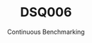 ---
layout: docu
title: DSQ006
subtitle: Continuous Benchmarking
selected: TPC-DS
expanded: Benchmarking
benchmark: /individual_results/DSQ006.html
---